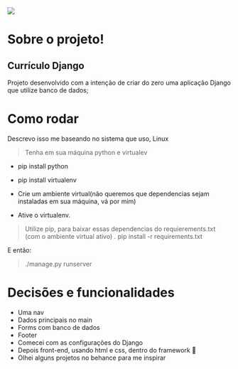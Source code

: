 <img src="https://rollingstone.uol.com.br/media/uploads/miranda-cosgrove-meme-drake-and-josh-foto-reproducao-nickelodeon.jpg">

 # Sobre o projeto!
 ## Currículo Django

Projeto desenvolvido com a intenção de criar do zero uma aplicação Django que utilize banco de dados;

# Como rodar
Descrevo isso me baseando no sistema que uso, Linux
> Tenha em sua máquina python e virtualev
- pip install python
- pip install virtualenv

- Crie um ambiente virtual(não queremos que dependencias sejam instaladas em sua máquina, vá por mim)

- Ative o virtualenv.


> Utilize pip, para baixar essas dependencias do requierements.txt (com o ambiente virtual ativo)
. pip install -r requirements.txt

E então:
> ./manage.py runserver

# Decisões e funcionalidades
- Uma nav
- Dados principais no main
- Forms com banco de dados
- Footer 
- Comecei com as configurações do Django
- Depois front-end, usando html e css, dentro do framework 🔫
- Olhei alguns projetos no behance para me inspirar

